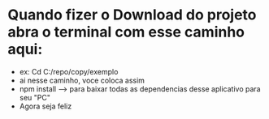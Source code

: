 # Quando fizer o Download do projeto abra o terminal com esse caminho aqui:
  -  ex: Cd C:/repo/copy/exemplo
  -  ai nesse caminho, voce coloca assim
  -  npm install --> para baixar todas as dependencias desse aplicativo para seu "PC"
  -  Agora seja feliz
